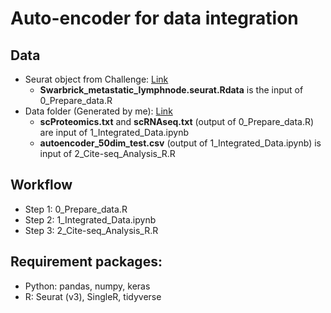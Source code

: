 # Auto-encoder for data integration

## Data
 - Seurat object from Challenge: [Link](http://www.maths.usyd.edu.au/u/SMS/bioinformatics/wwwnb/CITE-seq/Swarbrick_metastatic_lymphnode.seurat.Rdata)
	 - **Swarbrick_metastatic_lymphnode.seurat.Rdata** is the input of 0_Prepare_data.R
 - Data folder (Generated by me): [Link](https://drive.google.com/open?id=1dHyhRJhoreNAZb-fmIpVf6BWGs83IV63)
	 - **scProteomics.txt** and **scRNAseq.txt** (output of 0_Prepare_data.R) are input of 1_Integrated_Data.ipynb
	 - **autoencoder_50dim_test.csv** (output of 1_Integrated_Data.ipynb) is input of 2_Cite-seq_Analysis_R.R

## Workflow
- Step 1: 0_Prepare_data.R
- Step 2: 1_Integrated_Data.ipynb
- Step 3: 2_Cite-seq_Analysis_R.R

## Requirement packages:
- Python: pandas, numpy, keras
- R: Seurat (v3), SingleR, tidyverse
